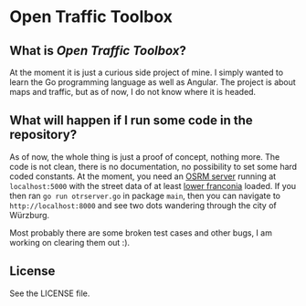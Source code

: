 Open Traffic Toolbox
=====================

What is _Open Traffic Toolbox_?
-------------------------------

At the moment it is just a curious side project of mine. I simply wanted to learn the
Go programming language as well as Angular. The project is about maps and traffic, but
as of now, I do not know where it is headed.

What will happen if I run some code in the repository?
------------------------------------

As of now, the whole thing is just a proof of concept, nothing more. The code is not
clean, there is no documentation, no possibility to set some hard coded constants.
At the moment, you need an [OSRM server](https://github.com/Project-OSRM/osrm-backend/wiki/Running-OSRM) running at ```localhost:5000``` with the
street data of at least [lower franconia](http://download.geofabrik.de/europe/germany/bayern/unterfranken.html) loaded. If you then ran ```go run otrserver.go``` in package ```main```,
then you can navigate to ```http://localhost:8000``` and see two dots wandering
through the city of Würzburg.

Most probably there are some broken test cases and other bugs, I am working on clearing them out :).

License
------------------------------------
See the LICENSE file.